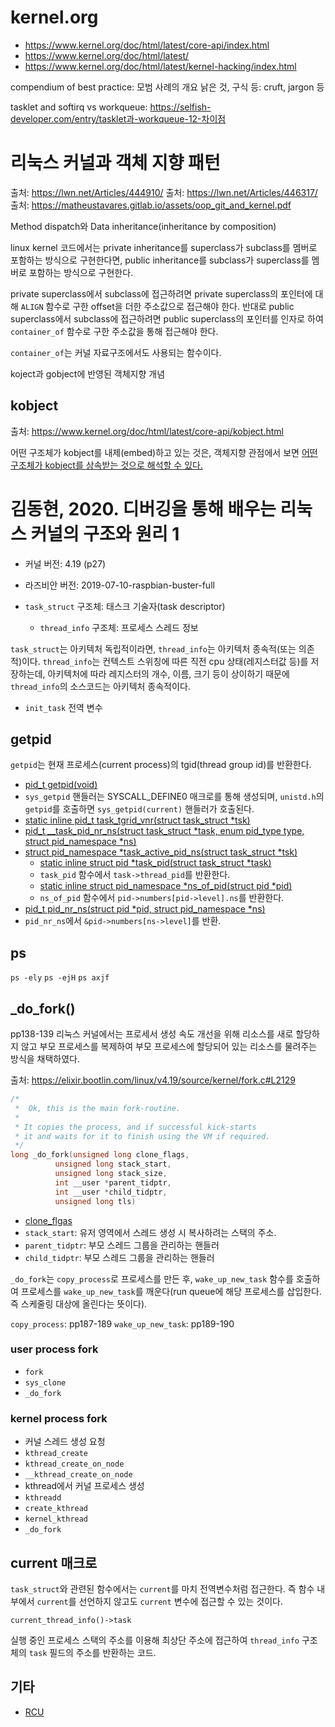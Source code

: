 #   kernel.org
*   https://www.kernel.org/doc/html/latest/core-api/index.html
*   https://www.kernel.org/doc/html/latest/
*   https://www.kernel.org/doc/html/latest/kernel-hacking/index.html

compendium of best practice: 모범 사례의 개요
낡은 것, 구식 등: cruft, jargon 등

tasklet and softirq vs workqueue: https://selfish-developer.com/entry/tasklet과-workqueue-12-차이점



#   리눅스 커널과 객체 지향 패턴
출처: https://lwn.net/Articles/444910/
출처: https://lwn.net/Articles/446317/
출처: https://matheustavares.gitlab.io/assets/oop_git_and_kernel.pdf


Method dispatch와 Data inheritance(inheritance by composition)

linux kernel 코드에서는 private inheritance를 superclass가 subclass를 멤버로 포함하는 방식으로 구현한다면, public inheritance를 subclass가 superclass를 멤버로 포함하는 방식으로 구현한다.

private superclass에서 subclass에 접근하려면 private superclass의 포인터에 대해 `ALIGN` 함수로 구한 offset을 더한 주소값으로 접근해야 한다.
반대로 public superclass에서 subclass에 접근하려면 public superclass의 포인터를 인자로 하여 `container_of` 함수로 구한 주소값을 통해 접근해야 한다.

`container_of`는 커널 자료구조에서도 사용되는 함수이다.

koject과 gobject에 반영된 객체지향 개념

##  kobject
출처: https://www.kernel.org/doc/html/latest/core-api/kobject.html

어떤 구조체가 kobject를 내제(embed)하고 있는 것은, 객체지향 관점에서 보면 [어떤 구조체가 kobject를 상속받는 것으로 해석할 수 있다.](https://www.kernel.org/doc/html/latest/core-api/kobject.html#embedding-kobjects)



#   김동현, 2020. 디버깅을 통해 배우는 리눅스 커널의 구조와 원리 1
*   커널 버전: 4.19 (p27)
*   라즈비안 버전: 2019-07-10-raspbian-buster-full

*   `task_struct` 구조체: 태스크 기술자(task descriptor)
    *   `thread_info` 구조체: 프로세스 스레드 정보

`task_struct`는 아키텍처 독립적이라면, `thread_info`는 아키텍처 종속적(또는 의존적)이다.
`thread_info`는 컨텍스트 스위칭에 따른 직전 cpu 상태(레지스터값 등)를 저장하는데, 아키텍처에 따라 레지스터의 개수, 이름, 크기 등이 상이하기 때문에 `thread_info`의 소스코드는 아키텍처 종속적이다.

*   `init_task` 전역 변수

##  getpid
`getpid`는 현재 프로세스(current process)의 tgid(thread group id)를 반환한다.

*   [pid_t getpid(void)](https://elixir.bootlin.com/linux/v4.19/source/kernel/sys.c#L880)
*   `sys_getpid` 핸들러는 SYSCALL_DEFINE0 매크로를 통해 생성되며, `unistd.h`의 `getpid`를 호출하면 `sys_getpid(current)` 핸들러가 호출된다.
*   [static inline pid_t task_tgrid_vnr(struct task_struct *tsk)](https://elixir.bootlin.com/linux/v4.19/source/include/linux/sched.h#L1292)
*   [pid_t __task_pid_nr_ns(struct task_struct *task, enum pid_type type, struct pid_namespace *ns)](https://elixir.bootlin.com/linux/v4.19/source/kernel/pid.c#L420)
*   [struct pid_namespace *task_active_pid_ns(struct task_struct *tsk)](https://elixir.bootlin.com/linux/v4.19/source/kernel/pid.c#L436)
    *   [static inline struct pid *task_pid(struct task_struct *task)](https://elixir.bootlin.com/linux/v4.19/source/include/linux/sched.h#L1212)
    *   `task_pid` 함수에서 `task->thread_pid`를 반환한다.
    *   [static inline struct pid_namespace *ns_of_pid(struct pid *pid)](https://elixir.bootlin.com/linux/v4.19/source/include/linux/pid.h#L128)
    *   `ns_of_pid` 함수에서 `pid->numbers[pid->level].ns`를 반환한다.
*   [pid_t pid_nr_ns(struct pid *pid, struct pid_namespace *ns)](https://elixir.bootlin.com/linux/v4.19/source/kernel/pid.c#L400)
*   `pid_nr_ns`에서 `&pid->numbers[ns->level]`를 반환.

##  ps
`ps -ely`
`ps -ejH`
`ps axjf`

##  _do_fork()
pp138-139
리눅스 커널에서는 프로세서 생성 속도 개선을 위해 리소스를 새로 할당하지 않고 부모 프로세스를 복제하여 부모 프로세스에 할당되어 있는 리소스를 물려주는 방식을 채택하였다.

출처: https://elixir.bootlin.com/linux/v4.19/source/kernel/fork.c#L2129

```cpp
/*
 *  Ok, this is the main fork-routine.
 *
 * It copies the process, and if successful kick-starts
 * it and waits for it to finish using the VM if required.
 */
long _do_fork(unsigned long clone_flags,
	      unsigned long stack_start,
	      unsigned long stack_size,
	      int __user *parent_tidptr,
	      int __user *child_tidptr,
	      unsigned long tls)
```

*   [clone_flgas](https://elixir.bootlin.com/linux/v4.19/source/include/uapi/linux/sched.h#L5)
*   `stack_start`: 유저 영역에서 스레드 생성 시 복사하려는 스택의 주소.
*   `parent_tidptr`: 부모 스레드 그룹을 관리하는 핸들러
*   `child_tidptr`: 부모 스레드 그룹을 관리하는 핸들러

`_do_fork`는 `copy_process`로 프로세스를 만든 후, `wake_up_new_task` 함수를 호출하여 프로세스를 `wake_up_new_task`를 깨운다(run queue에 해당 프로세스를 삽입한다. 즉 스케줄링 대상에 올린다는 뜻이다).

`copy_process`: pp187-189
`wake_up_new_task`: pp189-190

### user process fork
*   `fork`
*   `sys_clone`
*   `_do_fork`

### kernel process fork
*   커널 스레드 생성 요청
*   `kthread_create`
*   `kthread_create_on_node`
*   `__kthread_create_on_node`
*   kthread에서 커널 프로세스 생성
*   `kthreadd`
*   `create_kthread`
*   `kernel_kthread`
*   `_do_fork`


##  current 매크로
`task_struct`와 관련된 함수에서는 `current`를 마치 전역변수처럼 접근한다.
즉 함수 내부에서 `current`를 선언하지 않고도 `current` 변수에 접근할 수 있는 것이다.

`current_thread_info()->task`

실행 중인 프로세스 스택의 주소를 이용해 최상단 주소에 접근하여 `thread_info` 구조체의 `task` 필드의 주소를 반환하는 코드.



##  기타
*   [RCU](https://www.kernel.org/doc/html/latest/RCU/whatisRCU.html)